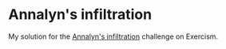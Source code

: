 # Annalyn's infiltration

My solution for the [Annalyn's infiltration](https://exercism.org/tracks/javascript/exercises/annalyns-infiltration) challenge on Exercism.
